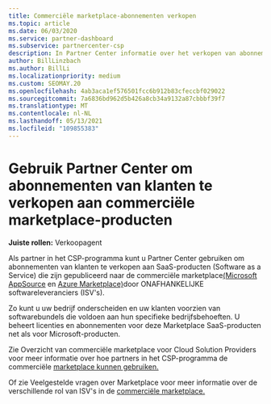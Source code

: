 ```yaml
---
title: Commerciële marketplace-abonnementen verkopen
ms.topic: article
ms.date: 06/03/2020
ms.service: partner-dashboard
ms.subservice: partnercenter-csp
description: In Partner Center informatie over het verkopen van abonnementen van klanten op SaaS-producten die zijn gepubliceerd op de commerciële marketplace door ISV's (Independent Software Vendors).
author: BillLinzbach
ms.author: BillLi
ms.localizationpriority: medium
ms.custom: SEOMAY.20
ms.openlocfilehash: 4ab3aca1ef576501fcc6b912b83cfeccbf029022
ms.sourcegitcommit: 7a6836bd962d5b426a8cb34a9132a87cbbbf39f7
ms.translationtype: MT
ms.contentlocale: nl-NL
ms.lasthandoff: 05/13/2021
ms.locfileid: "109855383"
---
```

# <a name="use-partner-center-to-sell-customers-subscriptions-to-commercial-marketplace-products"></a>Gebruik Partner Center om abonnementen van klanten te verkopen aan commerciële marketplace-producten

**Juiste rollen:** Verkoopagent

Als partner in het CSP-programma kunt u Partner Center gebruiken om abonnementen van klanten te verkopen aan SaaS-producten (Software as a Service) die zijn gepubliceerd naar de commerciële marketplace[(Microsoft AppSource](https://appsource.microsoft.com/) en [Azure Marketplace)](https://azuremarketplace.microsoft.com/)door ONAFHANKELIJKE softwareleveranciers (ISV's).

Zo kunt u uw bedrijf onderscheiden en uw klanten voorzien van softwarebundels die voldoen aan hun specifieke bedrijfsbehoeften. U beheert licenties en abonnementen voor deze Marketplace SaaS-producten net als voor Microsoft-producten.

Zie Overzicht van commerciële marketplace voor Cloud Solution Providers voor meer informatie over hoe partners in het CSP-programma de commerciële [marketplace kunnen gebruiken.](csp-commercial-marketplace-overview.md)

Of zie Veelgestelde vragen over Marketplace voor meer informatie over de verschillende rol van ISV's in de [commerciële marketplace.](/azure/marketplace/marketplace-faq-publisher-guide)